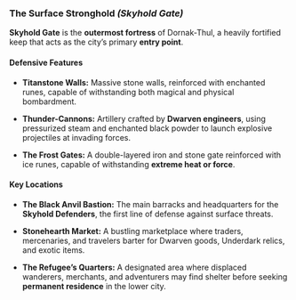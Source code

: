 ### **The Surface Stronghold** _(Skyhold Gate)_

**Skyhold Gate** is the **outermost fortress** of Dornak-Thul, a heavily fortified keep that acts as the city’s primary **entry point**.

#### **Defensive Features**

- **Titanstone Walls:** Massive stone walls, reinforced with enchanted runes, capable of withstanding both magical and physical bombardment.
    
- **Thunder-Cannons:** Artillery crafted by **Dwarven engineers**, using pressurized steam and enchanted black powder to launch explosive projectiles at invading forces.
    
- **The Frost Gates:** A double-layered iron and stone gate reinforced with ice runes, capable of withstanding **extreme heat or force**.
    

#### **Key Locations**

- **The Black Anvil Bastion:** The main barracks and headquarters for the **Skyhold Defenders**, the first line of defense against surface threats.
    
- **Stonehearth Market:** A bustling marketplace where traders, mercenaries, and travelers barter for Dwarven goods, Underdark relics, and exotic items.
    
- **The Refugee’s Quarters:** A designated area where displaced wanderers, merchants, and adventurers may find shelter before seeking **permanent residence** in the lower city.
